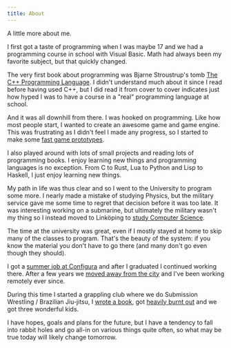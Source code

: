 ```yaml
---
title: About
---
```


A little more about me.

I first got a taste of programming when I was maybe 17 and we had a programming course in school with Visual Basic.
Math had always been my favorite subject, but that quickly changed.

The very first book about programming was Bjarne Stroustrup's tomb [The C++ Programming Language][c++_book].
I didn't understand much about it since I read before having used C++, but I did read it from cover to cover indicates just how hyped I was to have a course in a "real" programming language at school.

And it was all downhill from there.
I was hooked on programming.
Like how most people start, I wanted to create an awesome game and game engine.
This was frustrating as I didn't feel I made any progress, so I started to make some [fast game prototypes][games].

I also played around with lots of small projects and reading lots of programming books.
I enjoy learning new things and programming languages is no exception.
From C to Rust, Lua to Python and Lisp to Haskell, I just enjoy learning new things.

My path in life was thus clear and so I went to the University to program some more.
I nearly made a mistake of studying Physics, but the military service gave me some time to regret that decision before it was too late.
It was interesting working on a submarine, but ultimately the military wasn't my thing so I instead moved to Linköping to [study Computer Science][uni].

The time at the university was great, even if I mostly stayed at home to skip many of the classes to program.
That's the beauty of the system: if you know the material you don't have to go there (and many don't go even though they should).

I got a [summer job at Configura][configura_summer] and after I graduated I continued working there.
After a few years we [moved away from the city][move_away] and I've been working remotely ever since.

During this time I started a grappling club where we do Submission Wrestling / Brazilian Jiu-jitsu, I [wrote a book][book], got [heavily burnt out][burnout] and we got three wonderful kids.

I have hopes, goals and plans for the future, but I have a tendency to fall into rabbit holes and go all-in on various things quite often, so what may be true today will likely change tomorrow.

[c++_book]: https://stroustrup.com/3rd.html
[games]: /projects#games
[uni]: /blog/2015/07/22/5_years_at_the_university/
[configura_summer]: /blog/2014/07/13/summer_job_at_configura/
[move_away]: /blog/2019/10/18/we_moved_away_from_the_city/
[book]: https://whycryptocurrencies.com/
[burnout]: /blog/2023/03/14/battling_burnout/
